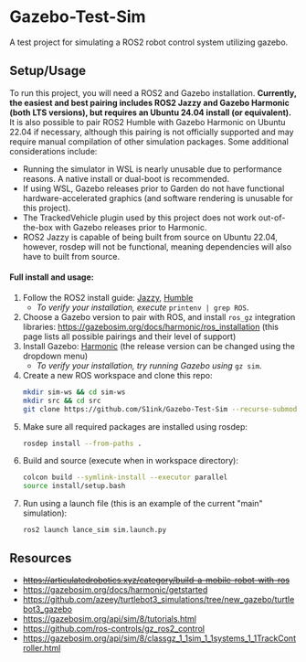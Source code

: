 # Gazebo-Test-Sim
A test project for simulating a ROS2 robot control system utilizing gazebo.

## Setup/Usage
To run this project, you will need a ROS2 and Gazebo installation. __Currently, the easiest and best pairing includes ROS2 Jazzy and Gazebo Harmonic (both LTS versions), but requires an Ubuntu 24.04 install (or equivalent).__ It is also possible to pair ROS2 Humble with Gazebo Harmonic on Ubuntu 22.04 if necessary, although this pairing is not officially supported and may require manual compilation of other simulation packages. Some additional considerations include:
- Running the simulator in WSL is nearly unusable due to performance reasons. A native install or dual-boot is recommended.
- If using WSL, Gazebo releases prior to Garden do not have functional hardware-accelerated graphics (and software rendering is unusable for this project).
- The TrackedVehicle plugin used by this project does not work out-of-the-box with Gazebo releases prior to Harmonic.
- ROS2 Jazzy is capable of being built from source on Ubuntu 22.04, however, rosdep will not be functional, meaning dependencies will also have to built from source.

#### Full install and usage:

1. Follow the ROS2 install guide: [Jazzy](https://docs.ros.org/en/jazzy/Installation/Ubuntu-Install-Debians.html), [Humble](https://docs.ros.org/en/humble/Installation/Ubuntu-Install-Debians.html)
	- *To verify your installation, execute* `printenv | grep ROS`.
2. Choose a Gazebo version to pair with ROS, and install `ros_gz` integration libraries: https://gazebosim.org/docs/harmonic/ros_installation (this page lists all possible pairings and their level of support)
3. Install Gazebo: [Harmonic](https://gazebosim.org/docs/harmonic/install_ubuntu) (the release version can be changed using the dropdown menu)
	- *To verify your installation, try running Gazebo using* `gz sim`.
4. Create a new ROS workspace and clone this repo:
	```bash
	mkdir sim-ws && cd sim-ws
	mkdir src && cd src
	git clone https://github.com/S1ink/Gazebo-Test-Sim --recurse-submodules
	```
5. Make sure all required packages are installed using rosdep:
	```bash
	rosdep install --from-paths .
	```
6. Build and source (execute when in workspace directory):
	```bash
	colcon build --symlink-install --executor parallel
	source install/setup.bash
	```
7. Run using a launch file (this is an example of the current "main" simulation):
	```
	ros2 launch lance_sim sim.launch.py
	```

## Resources
- ~~https://articulatedrobotics.xyz/category/build-a-mobile-robot-with-ros~~
- https://gazebosim.org/docs/harmonic/getstarted
- https://github.com/azeey/turtlebot3_simulations/tree/new_gazebo/turtlebot3_gazebo
- https://gazebosim.org/api/sim/8/tutorials.html
- https://github.com/ros-controls/gz_ros2_control
- https://gazebosim.org/api/sim/8/classgz_1_1sim_1_1systems_1_1TrackController.html